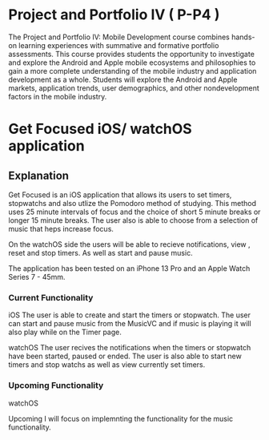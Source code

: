 # Project and Portfolio IV ( P-P4 )

The Project and Portfolio IV: Mobile Development course combines hands-on learning experiences with summative and formative portfolio assessments. This course provides students the opportunity to investigate and explore the Android and Apple mobile ecosystems and philosophies to gain a more complete understanding of the mobile industry and application development as a whole. Students will explore the Android and Apple markets, application trends, user demographics, and other nondevelopment factors in the mobile industry.



# Get Focused iOS/ watchOS application

## Explanation 

Get Focused is an iOS application that allows its users to set timers, stopwatchs and also utlize the Pomodoro method of studying. This method uses 25 minute intervals of focus and the choice of short 5 minute breaks or longer 15 minute breaks. The user also is able to choose from a selection of music that heps increase focus. 

On the watchOS side the users will be able to recieve notifications, view , reset and stop timers. As well as start and pause music. 

The application has been tested on an iPhone 13 Pro and an Apple Watch Series 7 - 45mm.

### Current Functionality
iOS
The user is able to create and start the timers or stopwatch. The user can start and pause music from the MusicVC and if music is playing it will also play while on the Timer page. 

watchOS 
The user recives the notifications when the timers or stopwatch have been started, paused or ended. The user is also able to start new timers and stop watchs as well as view currently set timers. 

### Upcoming Functionality
watchOS

Upcoming I will focus on implemnting the functionality for the music functionality.
